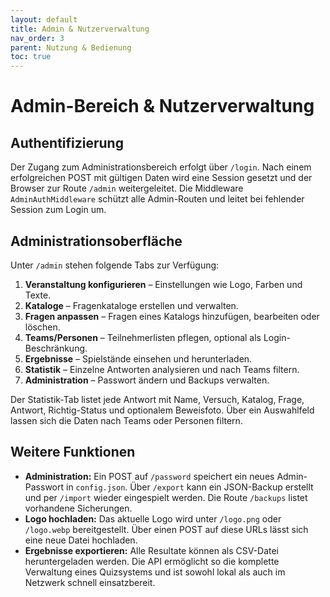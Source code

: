 ```yaml
---
layout: default
title: Admin & Nutzerverwaltung
nav_order: 3
parent: Nutzung & Bedienung
toc: true
---
```


# Admin-Bereich & Nutzerverwaltung

## Authentifizierung

Der Zugang zum Administrationsbereich erfolgt über `/login`. Nach einem erfolgreichen POST mit gültigen Daten wird eine Session gesetzt und der Browser zur Route `/admin` weitergeleitet. Die Middleware `AdminAuthMiddleware` schützt alle Admin-Routen und leitet bei fehlender Session zum Login um.

## Administrationsoberfläche

Unter `/admin` stehen folgende Tabs zur Verfügung:
1. **Veranstaltung konfigurieren** – Einstellungen wie Logo, Farben und Texte.
2. **Kataloge** – Fragenkataloge erstellen und verwalten.
3. **Fragen anpassen** – Fragen eines Katalogs hinzufügen, bearbeiten oder löschen.
4. **Teams/Personen** – Teilnehmerlisten pflegen, optional als Login-Beschränkung.
5. **Ergebnisse** – Spielstände einsehen und herunterladen.
6. **Statistik** – Einzelne Antworten analysieren und nach Teams filtern.
7. **Administration** – Passwort ändern und Backups verwalten.

Der Statistik-Tab listet jede Antwort mit Name, Versuch, Katalog, Frage, Antwort, Richtig-Status und optionalem Beweisfoto. Über ein Auswahlfeld lassen sich die Daten nach Teams oder Personen filtern.


## Weitere Funktionen

- **Administration:** Ein POST auf `/password` speichert ein neues Admin-Passwort in `config.json`. Über `/export` kann ein JSON-Backup erstellt und per `/import` wieder eingespielt werden. 
  Die Route `/backups` listet vorhandene Sicherungen.
- **Logo hochladen:** Das aktuelle Logo wird unter `/logo.png` oder `/logo.webp` bereitgestellt. Über einen POST auf diese URLs lässt sich eine neue Datei hochladen.
- **Ergebnisse exportieren:** Alle Resultate können als CSV-Datei heruntergeladen werden.
Die API ermöglicht so die komplette Verwaltung eines Quizsystems und ist sowohl lokal als auch im Netzwerk schnell einsatzbereit.

